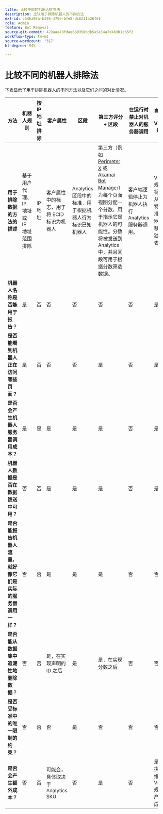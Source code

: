 ```yaml
---
title: 比较不同的机器人排除法
description: 比较用于排除机器人的不同方法
exl-id: c54ba98a-b396-479e-bfe8-dc6211b26f61
role: Admin
feature: Bot Removal
source-git-commit: 429aaa43fdae669350bdb5a5a54a7d4b9b1c65f2
workflow-type: tm+mt
source-wordcount: '317'
ht-degree: 94%

---
```


# 比较不同的机器人排除法

下表显示了用于排除机器人的不同方法以及它们之间的对比情况。

| 方法 | 机器人规则 | 按 IP 地址排除 | 客户属性 | 区段 | 第三方评分 + 区段 | 在运行时禁止对机器人的服务器调用 | 自定义 DB VISTA 规则 |
| --- | --- | --- | --- | --- | --- | --- | --- |
| **用于排除数据的方法的描述** | 基于用户代理、IP 地址或 IP 地址范围排除 | IP 地址 | 客户属性中的标志，用于将 ECID 标识为机器人 | Analytics 区段中的标准，用于根据机器人行为标识已知机器人 | 第三方（例如 [Perimeter X](https://www.perimeterx.com) 或 [Akamai Bot Manager](https://www.akamai.com/us/en/products/security/bot-manager.jsp)）为每个页面视图分配一个分数，用于指示它是机器人的可能性。分数将被发送到 Analytics 中，并且区段可用于根据分数筛选数据。 | 客户端逻辑停止为机器人执行 Analytics 服务器调用。 | VISTA 规则会将流量从符合特定标准的机器人转移到单独的报表包。 |
| **&#x200B;机器人名称是否能用于报告？** | 是 | 否 | 否 | 否 | 否 | 否 | 是 |
| **&#x200B;是否能看到机器人正在访问哪些页面？** | 是 | 否 | 否 | 否 | 是 | 否 | 是 |
| &#x200B;**是否会产生机器人服务器调用成本？** | 是 | 是 | 是 | 是 | 是 | 否 | 是 |
| **机器人数据是否在数据馈送中可用？** | 否 | 否 | 是 | 是 | 是 | 否 | 是 |
| **是否能报告机器人流量，就好像它们是实际的服务器调用一样？** | 否 | 否 | 是 | 是 | 是 | 否 | 否 |
| **是否能从数据集中追溯性地删除数据？** | 否 | 否 | 是，在实现声明的 ID 之后 | 是 | 是，在实现分数之后 | 否 | 否 |
| **是否受标准中的唯一限制的约束？** | 否 | 否 | 否 | 是 | 否 | 否 | 否 |
| **是否会产生额外成本？** | 否 | 否 | 可能会，具体取决于 Analytics SKU | 否 | 是 | 否 | 是 - 执行和维护 VISTA 规则所产生的成本 |
